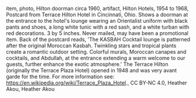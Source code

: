 item, photo, Hilton doorman circa 1960, artifact, Hilton Hotels, 1954 to 1968, Postcard from Terrace Hilton Hotel in Cincinnati, Ohio.  Shows a doorman at the entrance to the hotel's lounge wearing an Orientalist uniform with black pants and shoes, a long white tunic with a red sash, and a white turban with red decorations.  3 by 5 inches.  Never mailed, may have been a promotional item.  Back of the postcard reads, 'The KASBAH Cocktail lounge is patterned after the original Moroccan Kasbah.  Twinkling stars and tropical plants create a romantic outdoor setting.  Colorful murals, Moroccan canapes and cocktails, and Abdullah, at the entrance extending a warm welcome to our guests, further enhance the exotic atmosphere.'  The Terrace Hilton (originally the Terrace Plaza Hotel) opened in 1948 and was very avant garde for the time.  For more information see: https://en.wikipedia.org/wiki/Terrace_Plaza_Hotel., CC BY-NC 4.0, Heather Akou, Heather Akou